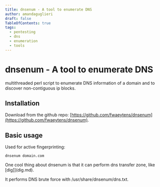 ```yaml
---
title: dnsenum - A tool to enumerate DNS
author: amandaguglieri
draft: false
TableOfContents: true
tags:
  - pentesting
  - dns
  - enumeration
  - tools
---
```


# dnsenum - A tool to enumerate DNS

multithreaded perl script to enumerate DNS information of a domain and to discover non-contiguous ip blocks.


## Installation

Download from the github repo: [https://github.com/fwaeytens/dnsenum](https://github.com/fwaeytens/dnsenum).

## Basic usage

 Used for active fingerprinting:

```
dnsenum domain.com
```

One cool thing about dnsenum is that it can perform dns transfer zone, like [dig]](dig.md). 

It performs DNS brute force with /usr/share/dnsenum/dns.txt.